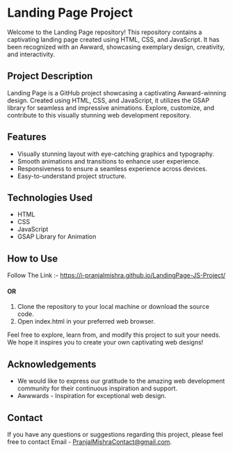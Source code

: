 # Landing Page Project

Welcome to the Landing Page repository! This repository contains a captivating landing page created using HTML, CSS, and JavaScript. It has been recognized with an Awward, showcasing exemplary design, creativity, and interactivity.

## Project Description

Landing Page is a GitHub project showcasing a captivating Awward-winning design. Created using HTML, CSS, and JavaScript, it utilizes the GSAP library for seamless and impressive animations. Explore, customize, and contribute to this visually stunning web development repository.

## Features

* Visually stunning layout with eye-catching graphics and typography.
* Smooth animations and transitions to enhance user experience.
* Responsiveness to ensure a seamless experience across devices.
* Easy-to-understand project structure.


## Technologies Used

* HTML
* CSS
* JavaScript
* GSAP Library for Animation

## How to Use

Follow The 
Link :- https://i-pranjalmishra.github.io/LandingPage-JS-Project/

#### OR

1. Clone the repository to your local machine or download the source code.
2. Open index.html in your preferred web browser.

Feel free to explore, learn from, and modify this project to suit your needs. We hope it inspires you to create your own captivating web designs!

## Acknowledgements

* We would like to express our gratitude to the amazing web development community for their continuous inspiration and support.
* Awwwards - Inspiration for exceptional web design.

## Contact

If you have any questions or suggestions regarding this project, please feel free to contact Email - PranjalMishraContact@gmail.com.
